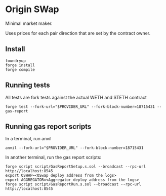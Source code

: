 # Origin SWap

Minimal market maker.

Uses prices for each pair direction that are set by the contract owner.

## Install

```
foundryup
forge install
forge compile
```

## Running tests

All tests are fork tests against the actual WETH and STETH contract

```
forge test --fork-url="$PROVIDER_URL" --fork-block-number=18715431 --gas-report
```

## Running gas report scripts
In a terminal, run anvil
```
anvil --fork-url="$PROVIDER_URL" --fork-block-number=18715431
```

In another terminal, run the gas report scripts:
```
forge script script/GasReportSetup.s.sol --broadcast --rpc-url http://localhost:8545
export OSWAP=<OSwap deploy address from the logs>
export AGGREGATOR=<Aggregator deploy address from the logs>
forge script script/GasReportRun.s.sol --broadcast --rpc-url http://localhost:8545
```
